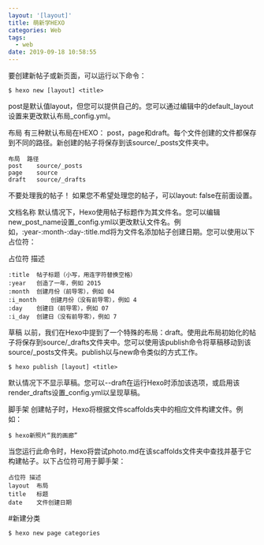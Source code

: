 ```yaml
---
layout: '[layout]'
title: 萌新学HEXO
categories: Web
tags: 
  - web
date: 2019-09-18 10:58:55
---
```

要创建新帖子或新页面，可以运行以下命令：
```
$ hexo new [layout] <title>
```
post是默认值layout，但您可以提供自己的。您可以通过编辑中的default_layout设置来更改默认布局_config.yml。

布局
有三种默认布局在HEXO： post，page和draft。每个文件创建的文件都保存到不同的路径。新创建的帖子将保存到该source/_posts文件夹中。
```
布局	路径
post	source/_posts
page	source
draft	source/_drafts
```
<!--more-->
不要处理我的帖子！
如果您不希望处理您的帖子，可以layout: false在前面设置。

文档名称
默认情况下，Hexo使用帖子标题作为其文件名。您可以编辑new_post_name设置_config.yml以更改默认文件名。例如，:year-:month-:day-:title.md将为文件名添加帖子创建日期。您可以使用以下占位符：

占位符	描述
```
:title	帖子标题（小写，用连字符替换空格）
:year	创造了一年，例如 2015
:month	创建月份（前导零），例如 04
:i_month	创建月份（没有前导零），例如 4
:day	创建日（前导零），例如 07
:i_day	创建日（没有前导零），例如 7
```
草稿
以前，我们在Hexo中提到了一个特殊的布局：draft。使用此布局初始化的帖子将保存到source/_drafts文件夹中。您可以使用该publish命令将草稿移动到该source/_posts文件夹。publish以与new命令类似的方式工作。
```
$ hexo publish [layout] <title>
```
默认情况下不显示草稿。您可以--draft在运行Hexo时添加该选项，或启用该render_drafts设置_config.yml以呈现草稿。

脚手架
创建帖子时，Hexo将根据文件scaffolds夹中的相应文件构建文件。例如：
```
$ hexo新照片“我的画廊”
```
当您运行此命令时，Hexo将尝试photo.md在该scaffolds文件夹中查找并基于它构建帖子。以下占位符可用于脚手架：
```
占位符	描述
layout	布局
title	标题
date	文件创建日期
```
#新建分类
```
$ hexo new page categories
```

<!--more-->